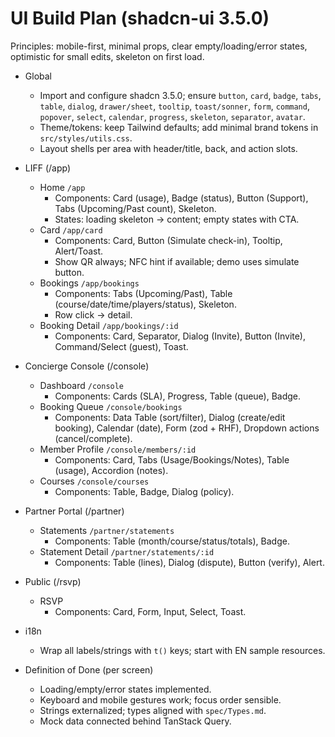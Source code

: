 # UI Build Plan (shadcn-ui 3.5.0)

Principles: mobile-first, minimal props, clear empty/loading/error states, optimistic for small edits, skeleton on first load.

- Global
  - Import and configure shadcn 3.5.0; ensure `button`, `card`, `badge`, `tabs`, `table`, `dialog`, `drawer/sheet`, `tooltip`, `toast/sonner`, `form`, `command`, `popover`, `select`, `calendar`, `progress`, `skeleton`, `separator`, `avatar`.
  - Theme/tokens: keep Tailwind defaults; add minimal brand tokens in `src/styles/utils.css`.
  - Layout shells per area with header/title, back, and action slots.

- LIFF (/app)
  - Home `/app`
    - Components: Card (usage), Badge (status), Button (Support), Tabs (Upcoming/Past count), Skeleton.
    - States: loading skeleton → content; empty states with CTA.
  - Card `/app/card`
    - Components: Card, Button (Simulate check-in), Tooltip, Alert/Toast.
    - Show QR always; NFC hint if available; demo uses simulate button.
  - Bookings `/app/bookings`
    - Components: Tabs (Upcoming/Past), Table (course/date/time/players/status), Skeleton.
    - Row click → detail.
  - Booking Detail `/app/bookings/:id`
    - Components: Card, Separator, Dialog (Invite), Button (Invite), Command/Select (guest), Toast.

- Concierge Console (/console)
  - Dashboard `/console`
    - Components: Cards (SLA), Progress, Table (queue), Badge.
  - Booking Queue `/console/bookings`
    - Components: Data Table (sort/filter), Dialog (create/edit booking), Calendar (date), Form (zod + RHF), Dropdown actions (cancel/complete).
  - Member Profile `/console/members/:id`
    - Components: Card, Tabs (Usage/Bookings/Notes), Table (usage), Accordion (notes).
  - Courses `/console/courses`
    - Components: Table, Badge, Dialog (policy).

- Partner Portal (/partner)
  - Statements `/partner/statements`
    - Components: Table (month/course/status/totals), Badge.
  - Statement Detail `/partner/statements/:id`
    - Components: Table (lines), Dialog (dispute), Button (verify), Alert.

- Public (/rsvp)
  - RSVP
    - Components: Card, Form, Input, Select, Toast.

- i18n
  - Wrap all labels/strings with `t()` keys; start with EN sample resources.

- Definition of Done (per screen)
  - Loading/empty/error states implemented.
  - Keyboard and mobile gestures work; focus order sensible.
  - Strings externalized; types aligned with `spec/Types.md`.
  - Mock data connected behind TanStack Query.

